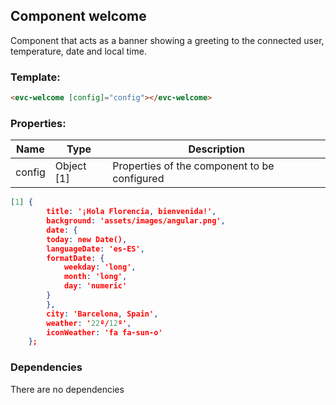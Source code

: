 ## Component welcome
Component that acts as a banner showing a greeting to the connected user, temperature, date and local time.

### Template:
```html
<evc-welcome [config]="config"></evc-welcome>
```
### Properties:
| Name          | Type          | Description  |
| ------------- | ------------- | -------------|
| config | Object [1] | Properties of the component to be configured |

```json
[1] {
        title: '¡Hola Florencia, bienvenida!',
        background: 'assets/images/angular.png',
        date: {
        today: new Date(),
        languageDate: 'es-ES',
        formatDate: {
            weekday: 'long',
            month: 'long', 
            day: 'numeric' 
        }
        },
        city: 'Barcelona, Spain',
        weather: '22º/12º',
        iconWeather: 'fa fa-sun-o'
    };
```

### Dependencies

There are no dependencies